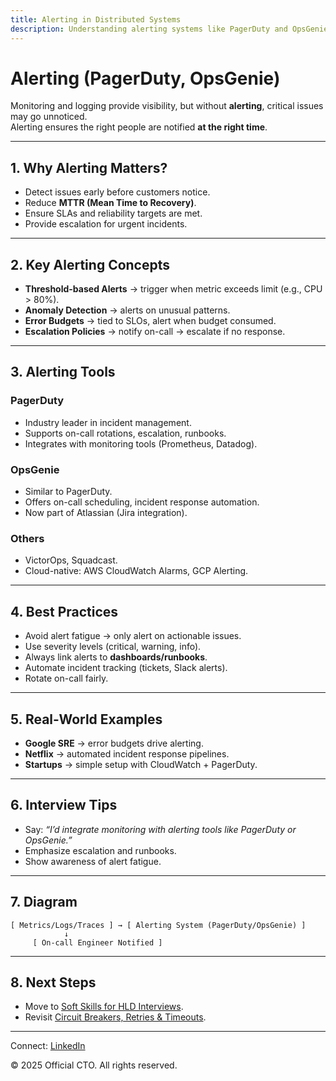 ```yaml
---
title: Alerting in Distributed Systems
description: Understanding alerting systems like PagerDuty and OpsGenie, best practices for incident response and system reliability.
---
```


# Alerting (PagerDuty, OpsGenie)

Monitoring and logging provide visibility, but without **alerting**, critical issues may go unnoticed.  
Alerting ensures the right people are notified **at the right time**.

---

## 1. Why Alerting Matters?

- Detect issues early before customers notice.  
- Reduce **MTTR (Mean Time to Recovery)**.  
- Ensure SLAs and reliability targets are met.  
- Provide escalation for urgent incidents.  

---

## 2. Key Alerting Concepts

- **Threshold-based Alerts** → trigger when metric exceeds limit (e.g., CPU > 80%).  
- **Anomaly Detection** → alerts on unusual patterns.  
- **Error Budgets** → tied to SLOs, alert when budget consumed.  
- **Escalation Policies** → notify on-call → escalate if no response.  

---

## 3. Alerting Tools

### PagerDuty
- Industry leader in incident management.  
- Supports on-call rotations, escalation, runbooks.  
- Integrates with monitoring tools (Prometheus, Datadog).  

### OpsGenie
- Similar to PagerDuty.  
- Offers on-call scheduling, incident response automation.  
- Now part of Atlassian (Jira integration).  

### Others
- VictorOps, Squadcast.  
- Cloud-native: AWS CloudWatch Alarms, GCP Alerting.  

---

## 4. Best Practices

- Avoid alert fatigue → only alert on actionable issues.  
- Use severity levels (critical, warning, info).  
- Always link alerts to **dashboards/runbooks**.  
- Automate incident tracking (tickets, Slack alerts).  
- Rotate on-call fairly.  

---

## 5. Real-World Examples

- **Google SRE** → error budgets drive alerting.  
- **Netflix** → automated incident response pipelines.  
- **Startups** → simple setup with CloudWatch + PagerDuty.  

---

## 6. Interview Tips

- Say: *“I’d integrate monitoring with alerting tools like PagerDuty or OpsGenie.”*  
- Emphasize escalation and runbooks.  
- Show awareness of alert fatigue.  

---

## 7. Diagram

```
[ Metrics/Logs/Traces ] → [ Alerting System (PagerDuty/OpsGenie) ]
            ↓
     [ On-call Engineer Notified ]
```

---

## 8. Next Steps

- Move to [Soft Skills for HLD Interviews](/interview-section/hld/soft-skills-hld.md).  
- Revisit [Circuit Breakers, Retries & Timeouts](/interview-section/hld/reliability/circuit-breakers.md).  

---

<footer>
  <p>Connect: <a href="https://www.linkedin.com/in/ravi-shankar-a725b0225/">LinkedIn</a></p>
  <p>&copy; 2025 Official CTO. All rights reserved.</p>
</footer>

